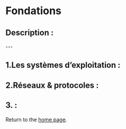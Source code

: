 <h1>  Fondations </h1>
<h2 >  Description : </h2>
---
<h2 >  1.Les systèmes d’exploitation : </h2>
<h2 >  2.Réseaux & protocoles : </h2>
<h2 >  3. : </h2>

Return to the [home page](https://github.com/V1ltrr/Student-Cybersecurity-Roadmap/blob/main/README.md).
